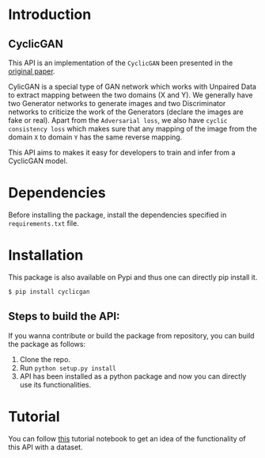 # Introduction
## CyclicGAN

This API is an implementation of the `CyclicGAN` been presented in the [original paper](https://arxiv.org/abs/1703.10593).

CylicGAN is a special type of GAN network which works with Unpaired Data to extract mapping between the
two domains (X and Y). We generally have two Generator networks to generate images and two Discriminator networks to criticize
the work of the Generators (declare the images are fake or real). Apart from the `Adversarial loss`, we also have 
`cyclic consistency loss` which makes sure that any mapping of the image from the domain `X` to domain `Y` has
the same reverse mapping.

This API aims to makes it easy for developers to train and infer from a CyclicGAN model.

# Dependencies
Before installing the package, install the dependencies specified in `requirements.txt` file.

# Installation
This package is also available on Pypi and thus one can directly pip install it.
```python
$ pip install cyclicgan
```
## Steps to build the API:
If you wanna contribute or build the package from repository, you can build the package as follows:
1. Clone the repo.
2. Run `python setup.py install`
3. API has been installed as a python package and now you can directly use its functionalities.

# Tutorial
You can follow [this](https://colab.research.google.com/drive/15vn4qxR66O_f_d67PxrO2yyHR2-5CczV#scrollTo=w4te2lF6CWib)
tutorial notebook to get an idea of the functionality of this API with a dataset.

